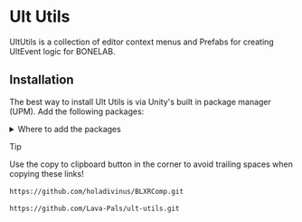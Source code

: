 # Ult Utils

UltUtils is a collection of editor context menus and Prefabs for creating UltEvent logic for BONELAB.

## Installation

The best way to install Ult Utils is via Unity's built in package manager (UPM). Add the following packages:

<details>
<summary>Where to add the packages</summary>

![UPM Guide](./Media/upm-guide.gif)

</details>

> [!TIP]
> Use the copy to clipboard button in the corner to avoid trailing spaces when copying these links!

```
https://github.com/holadivinus/BLXRComp.git
```

```
https://github.com/Lava-Pals/ult-utils.git
```
